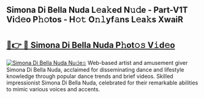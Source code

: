 ## Simona Di Bella Nuda L𝚎a𝚔ed N𝚞𝚍e - Part-V1T Vi𝚍𝚎o P𝚑𝚘tos - H𝚘𝚝 O𝚗𝚕yf𝚊ns L𝚎a𝚔s XwaiR

# <h2><a href="http://kf4efj6.oniu.top/?m=Simona+Di+Bella+Nuda">🔗👉 🔴 Simona Di Bella Nuda P𝚑ot𝚘𝚜 V𝚒d𝚎o</a></h2>

[![Simona Di Bella Nuda Nu𝚍e𝚜](https://i.imgur.com/0qMVB7G.gif)](http://kf4efj6.oniu.top/?m=Simona+Di+Bella+Nuda)
Web-based artist and amusement giver Simona Di Bella Nuda, acclaimed for disseminating dance and lifestyle knowledge through popular dance trends and brief videos. Skilled impressionist Simona Di Bella Nuda, celebrated for their remarkable abilities to mimic various voices and accents.  
